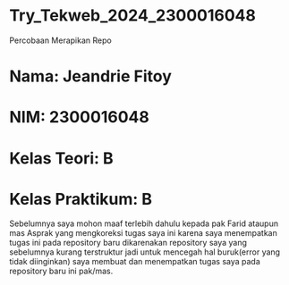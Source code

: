 # Try_Tekweb_2024_2300016048
Percobaan Merapikan Repo

# Nama: Jeandrie Fitoy
# NIM: 2300016048
# Kelas Teori: B
# Kelas Praktikum: B

Sebelumnya saya mohon maaf terlebih dahulu kepada pak Farid ataupun mas Asprak yang mengkoreksi tugas saya ini karena saya menempatkan tugas ini pada repository baru dikarenakan repository saya yang sebelumnya kurang terstruktur jadi untuk mencegah hal buruk(error yang tidak diinginkan) saya membuat dan menempatkan tugas saya pada repository baru ini pak/mas.

